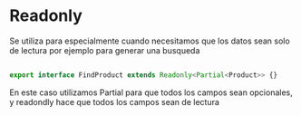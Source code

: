 # Readonly

Se utiliza para especialmente cuando necesitamos que los datos sean solo de lectura por ejemplo para generar una busqueda

```Typescript

export interface FindProduct extends Readonly<Partial<Product>> {}
```

En este caso utilizamos Partial para que todos los campos sean opcionales, y readondly hace que todos los campos sean de lectura
